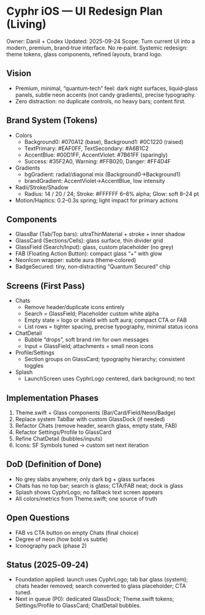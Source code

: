 # Cyphr iOS — UI Redesign Plan (Living)

Owner: Daniil + Codex
Updated: 2025-09-24
Scope: Turn current UI into a modern, premium, brand‑true interface. No re‑paint. Systemic redesign: theme tokens, glass components, refined layouts, brand logo.

## Vision
- Premium, minimal, “quantum‑tech” feel: dark night surfaces, liquid‑glass panels, subtle neon accents (not candy gradients), precise typography.
- Zero distraction: no duplicate controls, no heavy bars; content first.

## Brand System (Tokens)
- Colors
  - Background0: #070A12 (base), Background1: #0C1220 (raised)
  - TextPrimary: #EAF0FF, TextSecondary: #A6B1C2
  - AccentBlue: #00D1FF, AccentViolet: #7B61FF (sparingly)
  - Success: #35F2A0, Warning: #FFB020, Danger: #FF4D4F
- Gradients
  - bgGradient: radial/diagonal mix (Background0→Background1)
  - brandGradient: AccentViolet→AccentBlue, low intensity
- Radii/Stroke/Shadow
  - Radius: 14 / 20 / 24; Stroke: #FFFFFF 6–8% alpha; Glow: soft 8–24 pt
- Motion/Haptics: 0.2–0.3s spring; light impact for primary actions

## Components
- GlassBar (Tab/Top bars): ultraThinMaterial + stroke + inner shadow
- GlassCard (Sections/Cells): glass surface, thin divider grid
- GlassField (Search/Input): glass, custom placeholder (no grey)
- FAB (Floating Action Button): compact glass “+” with glow
- NeonIcon wrapper: subtle aura (theme‑colored)
- BadgeSecured: tiny, non‑distracting “Quantum Secured” chip

## Screens (First Pass)
- Chats
  - Remove header/duplicate icons entirely
  - Search = GlassField; Placeholder custom white alpha
  - Empty state = logo or shield with soft aura; compact CTA or FAB
  - List rows = tighter spacing, precise typography, minimal status icons
- ChatDetail
  - Bubble “drops”, soft brand rim for own messages
  - Input = GlassField; attachments = small neon icons
- Profile/Settings
  - Section groups on GlassCard; typography hierarchy; consistent toggles
- Splash
  - LaunchScreen uses CyphrLogo centered, dark background; no text

## Implementation Phases
1) Theme.swift + Glass components (Bar/Card/Field/Neon/Badge)
2) Replace system TabBar with custom GlassDock (if needed)
3) Refactor Chats (remove header, search glass, empty state, FAB)
4) Refactor Settings/Profile to GlassCard
5) Refine ChatDetail (bubbles/inputs)
6) Icons: SF Symbols tuned → custom set next iteration

## DoD (Definition of Done)
- No grey slabs anywhere; only dark bg + glass surfaces
- Chats has no top bar; search is glass; CTA/FAB neat; dock is glass
- Splash shows CyphrLogo; no fallback text screen appears
- All colors/metrics from Theme.swift; one source of truth

## Open Questions
- FAB vs CTA button on empty Chats (final choice)
- Degree of neon (how bold vs subtle)
- Iconography pack (phase 2)

## Status (2025‑09‑24)
- Foundation applied: launch uses CyphrLogo; tab bar glass (system); chats header removed; search converted to glass placeholder; CTA tuned.
- Next in queue (P0): dedicated GlassDock; Theme.swift tokens; Settings/Profile to GlassCard; ChatDetail bubbles.

